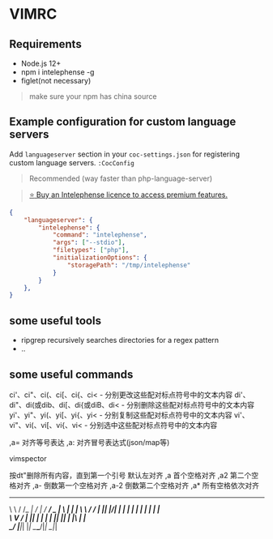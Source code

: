 # VIMRC 

## Requirements

- Node.js 12+
- npm i intelephense -g
- figlet(not necessary)

> make sure your npm has china source

## Example configuration for custom language servers

Add `languageserver` section in your `coc-settings.json` for registering custom language servers.
`:CocConfig`

> Recommended (way faster than php-language-server)

> [:star: Buy an Intelephense licence to access premium features.](https://intelephense.com/)

```json
{
    "languageserver": {
        "intelephense": {
            "command": "intelephense",
            "args": ["--stdio"],
            "filetypes": ["php"],
            "initializationOptions": {
                "storagePath": "/tmp/intelephense"
            }
        }
    },
}
```

## some useful tools

- ripgrep recursively searches directories for a regex pattern
- ..

## some useful commands

ci'、ci"、ci(、ci[、ci{、ci< - 分别更改这些配对标点符号中的文本内容
di'、di"、di(或dib、di[、di{或diB、di< - 分别删除这些配对标点符号中的文本内容
yi'、yi"、yi(、yi[、yi{、yi< - 分别复制这些配对标点符号中的文本内容
vi'、vi"、vi(、vi[、vi{、vi< - 分别选中这些配对标点符号中的文本内容

,a=        对齐等号表达
,a:        对齐冒号表达式(json/map等)

vimspector

按dt"删除所有内容，直到第一个引号
 默认左对齐
,a<space>  首个空格对齐
,a2<space> 第二个空格对齐
,a-<space> 倒数第一个空格对齐
,a-2<space> 倒数第二个空格对齐
,a*<space> 所有空格依次对齐

__     _____ __  __    ____ ___  _   _ _____ 
\ \   / /_ _|  \/  |  / ___/ _ \| \ | |  ___|
 \ \ / / | || |\/| | | |  | | | |  \| | |_   
  \ V /  | || |  | | | |__| |_| | |\  |  _|  
   \_/  |___|_|  |_|  \____\___/|_| \_|_|    
                                             

